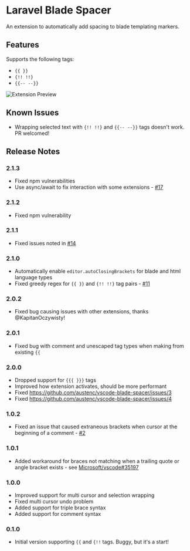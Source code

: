 # Laravel Blade Spacer

An extension to automatically add spacing to blade templating markers.

## Features

Supports the following tags:

- `{{ }}`
- `{!! !!}`
- `{{-- --}}`

![Extension Preview](https://github.com/austenc/vscode-blade-spacer/raw/HEAD/img/preview.gif)

## Known Issues

- Wrapping selected text with `{!! !!}` and `{{-- --}}` tags doesn't work. PR welcomed!

## Release Notes

### 2.1.3

- Fixed npm vulnerabilities
- Use async/await to fix interaction with some extensions - [#17](https://github.com/austenc/vscode-blade-spacer/issues/17)

### 2.1.2

- Fixed npm vulnerability

### 2.1.1

- Fixed issues noted in [#14](https://github.com/austenc/vscode-blade-spacer/issues/14)

### 2.1.0

- Automatically enable `editor.autoClosingBrackets` for blade and html language types
- Fixed greedy regex for `{{ }}` and `{!! !!}` tag pairs - [#11](https://github.com/austenc/vscode-blade-spacer/issues/11)

### 2.0.2

- Fixed bug causing issues with other extensions, thanks @KapitanOczywisty!

### 2.0.1

- Fixed bug with comment and unescaped tag types when making from existing `{{`

### 2.0.0

- Dropped support for `{{{ }}}` tags
- Improved how extension activates, should be more performant
- Fixed https://github.com/austenc/vscode-blade-spacer/issues/3
- Fixed https://github.com/austenc/vscode-blade-spacer/issues/4

### 1.0.2

- Fixed an issue that caused extraneous brackets when cursor at the beginning of a comment - [#2](https://github.com/austenc/vscode-blade-spacer/issues/2)

### 1.0.1

- Added workaround for braces not matching when a trailing quote or angle bracket exists - see [Microsoft/vscode#35197](https://github.com/Microsoft/vscode/issues/35197)

### 1.0.0

- Improved support for multi cursor and selection wrapping
- Fixed multi cursor undo problem
- Added support for triple brace syntax
- Added support for comment syntax

### 0.1.0

- Initial version supporting `{{` and `{!!` tags. Buggy, but it's a start!
